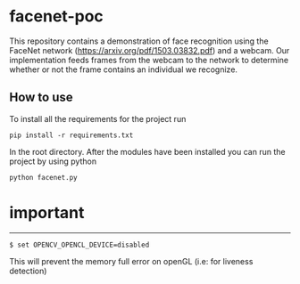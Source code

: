 # facenet-poc

This repository contains a demonstration of face recognition using the FaceNet network (https://arxiv.org/pdf/1503.03832.pdf) and a webcam. Our implementation feeds frames from the webcam to the network to determine whether or not the frame contains an individual we recognize.

## How to use

To install all the requirements for the project run

	pip install -r requirements.txt

In the root directory. After the modules have been installed you can run the project by using python

	python facenet.py
	
# important
-----------

    $ set OPENCV_OPENCL_DEVICE=disabled

This will prevent the memory full error on openGL (i.e: for liveness detection)
